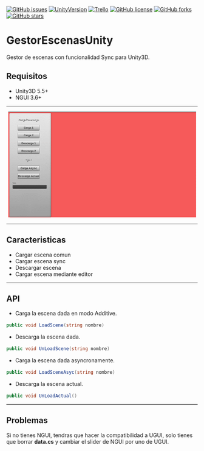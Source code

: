 [![GitHub issues](https://img.shields.io/github/issues/MoonAntonio/GestorEscenasUnity.svg)](https://github.com/MoonAntonio/GestorEscenasUnity/issues)
[![UnityVersion](https://img.shields.io/badge/Unity-5.5.2p4-orange.svg)](https://unity3d.com/es)
[![Trello](https://img.shields.io/badge/Trello-OFF-red.svg)](https://github.com/MoonAntonio/GestorEscenasUnity)
[![GitHub license](https://img.shields.io/badge/license-MIT-blue.svg)](https://raw.githubusercontent.com/MoonAntonio/GestorEscenasUnity/master/LICENSE)
[![GitHub forks](https://img.shields.io/github/forks/MoonAntonio/GestorEscenasUnity.svg)](https://github.com/MoonAntonio/GestorEscenasUnity/network)
[![GitHub stars](https://img.shields.io/github/stars/MoonAntonio/GestorEscenasUnity.svg)](https://github.com/MoonAntonio/GestorEscenasUnity/stargazers)

# GestorEscenasUnity
Gestor de escenas con funcionalidad Sync para Unity3D.

## Requisitos

+ Unity3D 5.5+
+ NGUI 3.6+

---

<p align="center"><img src="https://github.com/MoonAntonio/GestorEscenasUnity/blob/master/res/preview.gif?raw=true"></p>

---

## Caracteristicas

+ Cargar escena comun
+ Cargar escena sync
+ Descargar escena
+ Cargar escena mediante editor

---

## API

* Carga la escena dada en modo Additive.
```c#
public void LoadScene(string nombre)
```
* Descarga la escena dada.
```c#
public void UnLoadScene(string nombre)
```
* Carga la escena dada asyncronamente.
```c#
public void LoadSceneAsyc(string nombre)
```
* Descarga la escena actual.
```c#
public void UnLoadActual()
```
---

## Problemas

Si no tienes NGUI, tendras que hacer la compatibilidad a UGUI, solo tienes que borrar **data.cs** y cambiar el slider de NGUI por uno de UGUI.

